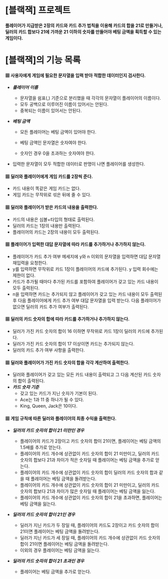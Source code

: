 # [블랙잭] 프로젝트

#### 플레이어가 지급받은 2장의 카드와 카드 추가 법칙을 이용해 카드의 합을 21로 만들거나, 딜러의 카드 합보다 21에 가까운 21 이하의 숫자를 만들어야 베팅 금액을 획득할 수 있는 게임이다.



# [블랙잭]의 기능 목록

#### ▦ 사용자에게 게임에 필요한 문자열을 입력 받아 적합한 데이터인지 검사한다.

- **_플레이어 이름_**
  - 문자열을 쉼표(,) 기준으로 분리했을 때 각각의 문자열이 플레이어의 이름이다.
  - 모두 공백으로 이루어진 이름이 있어서는 안된다.
  - 중복되는 이름이 있어서는 안된다.

- **_베팅 금액_**
  - 모든 플레이어는 베팅 금액이 있어야 한다.

  - 베팅 금액인 문자열은 숫자여야 한다.
  - 숫자인 경우 0을 초과하는 숫자여야 한다.

- 입력한 문자열이 모두 적합한 데이터로 판명이 나면 플레이어를 생성한다.

#### ▦ 딜러와 플레이어에게 게임 카드를 2장씩 준다.

- 카드 내용이 똑같은 게임 카드는 없다.
- 게임 카드는 무작위로 섞은 뒤에 줄 수 있다.

#### ▦ 딜러와 플레이어가 받은 카드의 내용을 출력한다.

- 카드의 내용은 심볼+타입의 형태로 출력된다.
- 딜러의 카드는 1장의 내용만 출력된다.
- 플레이어의 카드는 2장의 내용이 모두 출력된다.

#### ▦ 플레이어가 입력한 대답 문자열에 따라 카드를 추가하거나 추가하지 않는다.

- 플레이어가 카드 추가 여부 메세지에 y와 n 이외의 문자열을 입력하면 대답 문자열 재입력을 요청한다.
- y를 입력하면 무작위로 카드 1장이 플레이어의 카드에 추가된다. y 입력 회수에는 제한이 없다.
- 카드가 추가될 때마다 추가된 카드를 포함하여 플레이어가 갖고 있는 카드 내용이 모두 출력된다.
- n을 입력하면 카드는 추가되지 않고 플레이어가 갖고 있는 카드 내용이 모두 출력된 후 다음 플레이어에게 카드 추가 여부 대답 문자열을 입력 받는다. 다음 플레이어가 없으면 딜러의 카드 추가 여부가 출력된다.

#### ▦ 딜러의 카드 숫자의 합에 따라 카드를 추가하거나 추가하지 않는다.

- 딜러가 가진 카드 숫자의 합이 16 이하면 무작위로 카드 1장이 딜러의 카드에 추가된다.
- 딜러가 가진 카드 숫자의 합이 17 이상이면 카드는 추가되지 않는다.
- 딜러의 카드 추가 여부 사항을 출력한다.

#### ▦ 딜러와 플레이어가 가진 카드 숫자의 합을 각각 계산하여 출력한다.

- 딜러와 플레이어가 갖고 있는 모든 카드 내용이 출력되고 그 다음 계산된 카드 숫자의 합이 출력된다.
- **_카드 숫자 기준_**
  - 갖고 있는 카드가 지닌 숫자가 기본이 된다.
  - Ace는 1과 11 중 하나가 될 수 있다.
  - King, Queen, Jack은 10이다.

#### ▦ 게임 규칙에 따른 딜러와 플레이어의 최종 수익을 출력한다.

- **_딜러의 카드 숫자의 합이 21 미만인 경우_**
  - 플레이어의 카드가 2장이고 카드 숫자의 합이 21이면, 플레이어는 베팅 금액의 1.5배를 추가로 얻는다. 
  - 플레이어의 카드 개수에 상관없이 카드 숫자의 합이 21 미만이고, 딜러의 카드 숫자의 합보다 21과 차이가 적은 숫자일 때 플레이어는 베팅 금액을 추가로 얻는다. 
  - 플레이어의 카드 개수에 상관없이 카드 숫자의 합이 딜러의 카드 숫자의 합과 같을 때 플레이어는 베팅 금액을 돌려받는다. 
  - 플레이어의 카드 개수에 상관없이 카드 숫자의 합이 21 미만이고, 딜러의 카드 숫자의 합보다 21과 차이가 많은 숫자일 때 플레이어는 베팅 금액을 잃는다.
  - 플레이어의 카드 개수에 상관없이 카드 숫자의 합이 21을 초과하면, 플레이어는 베팅 금액을 잃는다.

- **_딜러의 카드 숫자의 합이 21인 경우_**
  - 딜러가 지닌 카드가 두 장일 때, 플레이어의 카드도 2장이고 카드 숫자의 합이 21이면 플레이어는 베팅 금액을 돌려받는다.
  - 딜러가 지닌 카드가 세 장일 때, 플레이어의 카드 개수에 상관없이 카드 숫자의 합이 21이면 플레이어는 베팅 금액을 돌려받는다.
  - 이외의 경우 플레이어는 베팅 금액을 잃는다.

- **_딜러의 카드 숫자의 합이 21 초과인 경우_**
  - 플레이어는 베팅 금액을 추가로 얻는다.



